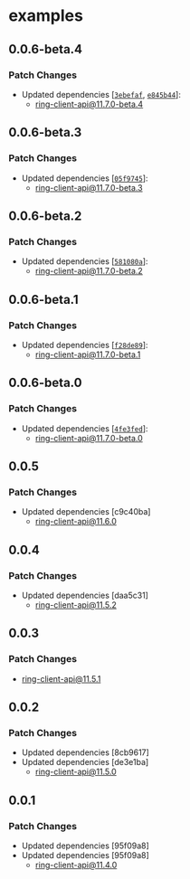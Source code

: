 # examples

## 0.0.6-beta.4

### Patch Changes

- Updated dependencies [[`3ebefaf`](https://github.com/dgreif/ring/commit/3ebefaf24d6e6afa4c25096f8181be63b9e0dbe4), [`e845b44`](https://github.com/dgreif/ring/commit/e845b44cf870fa8e5d83f3f3116cdc6d1b4f9576)]:
  - ring-client-api@11.7.0-beta.4

## 0.0.6-beta.3

### Patch Changes

- Updated dependencies [[`05f9745`](https://github.com/dgreif/ring/commit/05f9745bbac98b9d7fc0ca5c7f687b8b0c3fd8e3)]:
  - ring-client-api@11.7.0-beta.3

## 0.0.6-beta.2

### Patch Changes

- Updated dependencies [[`581080a`](https://github.com/dgreif/ring/commit/581080aca6c94b6e36090c39e2ad1850d6a85677)]:
  - ring-client-api@11.7.0-beta.2

## 0.0.6-beta.1

### Patch Changes

- Updated dependencies [[`f28de89`](https://github.com/dgreif/ring/commit/f28de891df284d56c39c73322ea72f972ce19270)]:
  - ring-client-api@11.7.0-beta.1

## 0.0.6-beta.0

### Patch Changes

- Updated dependencies [[`4fe3fed`](https://github.com/dgreif/ring/commit/4fe3fed87b6fac5f4f4661f80693be44c35f75f4)]:
  - ring-client-api@11.7.0-beta.0

## 0.0.5

### Patch Changes

- Updated dependencies [c9c40ba]
  - ring-client-api@11.6.0

## 0.0.4

### Patch Changes

- Updated dependencies [daa5c31]
  - ring-client-api@11.5.2

## 0.0.3

### Patch Changes

- ring-client-api@11.5.1

## 0.0.2

### Patch Changes

- Updated dependencies [8cb9617]
- Updated dependencies [de3e1ba]
  - ring-client-api@11.5.0

## 0.0.1

### Patch Changes

- Updated dependencies [95f09a8]
- Updated dependencies [95f09a8]
  - ring-client-api@11.4.0
